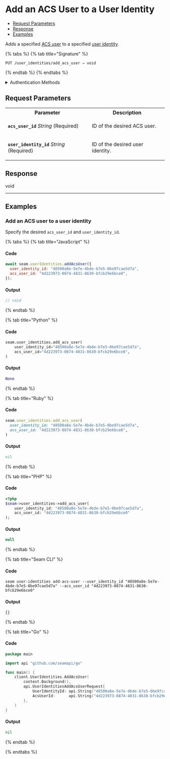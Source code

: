 # Add an ACS User to a User Identity

- [Request Parameters](./#request-parameters)
- [Response](./#response)
- [Examples](./#examples)

Adds a specified [ACS user](https://docs.seam.co/latest/capability-guides/access-systems/user-management) to a specified [user identity](https://docs.seam.co/latest/capability-guides/mobile-access-in-development/managing-mobile-app-user-accounts-with-user-identities#what-is-a-user-identity).

{% tabs %}
{% tab title="Signature" %}
```
PUT /user_identities/add_acs_user ⇒ void
```
{% endtab %}
{% endtabs %}

<details>

<summary>Authentication Methods</summary>

- API key
- Personal access token
  <br>Must also include the `seam-workspace` header in the request.

To learn more, see [Authentication](https://docs.seam.co/latest/api/authentication).
</details>

## Request Parameters

<table>
<tr><th width="250">Parameter</th><th>Description</th></tr>
<tr><td><strong><code>acs_user_id</code></strong> <i>String</i> (Required)</td>
<td>

ID of the desired ACS user.
</td></tr>
<tr><td><strong><code>user_identity_id</code></strong> <i>String</i> (Required)</td>
<td>

ID of the desired user identity.
</td></tr>
</table>

## Response

void

---

## Examples
  
### Add an ACS user to a user identity

Specify the desired `acs_user_id` and `user_identity_id`.

{% tabs %}
{% tab title="JavaScript" %}
#### Code

```javascript
await seam.userIdentities.addAcsUser({
  user_identity_id: "48500a8e-5e7e-4bde-b7e5-0be97cae5d7a",
  acs_user_id: "4d223973-0874-4831-8630-bfcb29e6bce0",
});
```

#### Output

```javascript
// void
```
{% endtab %}

{% tab title="Python" %}
#### Code

```python
seam.user_identities.add_acs_user(
    user_identity_id="48500a8e-5e7e-4bde-b7e5-0be97cae5d7a",
    acs_user_id="4d223973-0874-4831-8630-bfcb29e6bce0",
)
```

#### Output

```python
None
```
{% endtab %}

{% tab title="Ruby" %}
#### Code

```ruby
seam.user_identities.add_acs_user(
  user_identity_id: "48500a8e-5e7e-4bde-b7e5-0be97cae5d7a",
  acs_user_id: "4d223973-0874-4831-8630-bfcb29e6bce0",
)
```

#### Output

```ruby
nil
```
{% endtab %}

{% tab title="PHP" %}
#### Code

```php
<?php
$seam->user_identities->add_acs_user(
    user_identity_id: "48500a8e-5e7e-4bde-b7e5-0be97cae5d7a",
    acs_user_id: "4d223973-0874-4831-8630-bfcb29e6bce0"
);
```

#### Output

```php
null
```
{% endtab %}

{% tab title="Seam CLI" %}
#### Code

```seam_cli
seam user-identities add-acs-user --user_identity_id "48500a8e-5e7e-4bde-b7e5-0be97cae5d7a" --acs_user_id "4d223973-0874-4831-8630-bfcb29e6bce0"
```

#### Output

```seam_cli
{}
```
{% endtab %}

{% tab title="Go" %}
#### Code

```go
package main

import api "github.com/seamapi/go"

func main() {
	client.UserIdentities.AddAcsUser(
		context.Background(),
		api.UserIdentitiesAddAcsUserRequest{
			UserIdentityId: api.String("48500a8e-5e7e-4bde-b7e5-0be97cae5d7a"),
			AcsUserId:      api.String("4d223973-0874-4831-8630-bfcb29e6bce0"),
		},
	)
}
```

#### Output

```go
nil
```
{% endtab %}

{% endtabs %}


